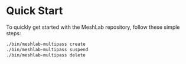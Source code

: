 # Quick Start

To quickly get started with the MeshLab repository, follow these simple steps:

```bash
./bin/meshlab-multipass create
./bin/meshlab-multipass suspend
./bin/meshlab-multipass delete
```
